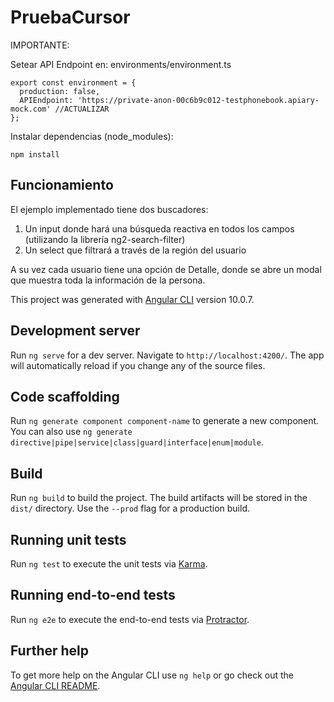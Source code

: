 # PruebaCursor

IMPORTANTE:

Setear API Endpoint en:
environments/environment.ts

```
export const environment = {
  production: false,
  APIEndpoint: 'https://private-anon-00c6b9c012-testphonebook.apiary-mock.com' //ACTUALIZAR
};
```

Instalar dependencias (node_modules):

```
npm install
```

## Funcionamiento

El ejemplo implementado tiene dos buscadores:

1. Un input donde hará una búsqueda reactiva en todos los campos (utilizando la librería ng2-search-filter)
2. Un select que filtrará a través de la región del usuario

A su vez cada usuario tiene una opción de Detalle, donde se abre un modal que muestra toda
la información de la persona.

This project was generated with [Angular CLI](https://github.com/angular/angular-cli) version 10.0.7.

## Development server

Run `ng serve` for a dev server. Navigate to `http://localhost:4200/`. The app will automatically reload if you change any of the source files.

## Code scaffolding

Run `ng generate component component-name` to generate a new component. You can also use `ng generate directive|pipe|service|class|guard|interface|enum|module`.

## Build

Run `ng build` to build the project. The build artifacts will be stored in the `dist/` directory. Use the `--prod` flag for a production build.

## Running unit tests

Run `ng test` to execute the unit tests via [Karma](https://karma-runner.github.io).

## Running end-to-end tests

Run `ng e2e` to execute the end-to-end tests via [Protractor](http://www.protractortest.org/).

## Further help

To get more help on the Angular CLI use `ng help` or go check out the [Angular CLI README](https://github.com/angular/angular-cli/blob/master/README.md).
